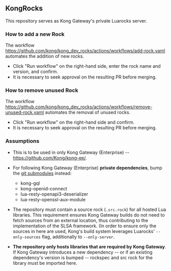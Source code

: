 ## KongRocks

This repository serves as Kong Gateway's private Luarocks server.

### How to add a new Rock

The workflow https://github.com/kong/kong_dev_rocks/actions/workflows/add-rock.yaml
automates the addition of new rocks.

- Click "Run workflow" on the right-hand side, enter the rock name and
version, and confirm.
- It is necessary to seek approval on the resulting PR before merging.

### How to remove unused Rock

The workflow https://github.com/kong/kong_dev_rocks/actions/workflows/remove-unused-rock.yaml
automates the removal of unused rocks.

- Click "Run workflow" on the right-hand side and confirm.
- It is necessary to seek approval on the resulting PR before merging.

### Assumptions

* This is to be used in only Kong Gateway (Enterprise) -- 
  https://github.com/Kong/kong-ee/.

* For following Kong Gateway (Enterprise) **private dependencies**, bump the [git submodules](https://github.com/Kong/kong-ee/tree/master/distribution) instead:
  - kong-gql
  - kong-openid-connect
  - lua-resty-openapi3-deserializer
  - lua-resty-openssl-aux-module

* The repository must contain a source rock (`.src.rock`) for all hosted
Lua libraries. This requirement ensures Kong Gateway builds do not need to fetch
sources from an external location, thus contributing to the implementation of the
SLSA framework. (In order to ensure only the sources in here are used, Kong's
build system leverages Luarocks' `--only-sources` flag, additionally to `--only-server`.

* **The repository only hosts libraries that are required by Kong Gateway**. If Kong 
Gateway introduces a new dependency -- or if an existing dependency's version
is bumped -- rockspec and src rock for the library must be imported here.

